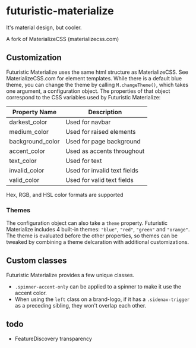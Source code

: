 # futuristic-materialize
It's material design, but cooler.

A fork of MaterializeCSS (materializecss.com)

## Customization

Futuristic Materialize uses the same html structure as MaterializeCSS. See MaterializeCSS.com for element templates.
While there is a default blue theme, you can change the theme by calling `M.changeTheme()`, which takes one argument, a configuration object. The properties of that object correspond to the CSS variables used by Futuristic Materialize:

|Property Name   |Description                           |
|----------------|--------------------------------------|
|darkest_color   |Used for navbar                       |
|medium_color    |Used for raised elements              |
|background_color|Used for page background              |
|accent_color    |Used as accents throughout            |
|text_color      |Used for text                         |
|invalid_color   |Used for invalid text fields          |
|valid_color     |Used for valid text fields            |

Hex, RGB, and HSL color formats are supported

### Themes
The configuration object can also take a `theme` property. Futuristic Materialize includes 4 built-in themes: `"blue"`, `"red"`, `"green"` and `"orange"`. The theme is evaluated before the other properties, so themes can be tweaked by combining a theme delcaration with additional customizations.

## Custom classes
Futuristic Materialize provides a few unique classes.

- `.spinner-accent-only` can be applied to a spinner to make it use the accent color.
- When using the `left` class on a brand-logo, if it has a `.sidenav-trigger` as a preceding sibling, they won't overlap each other.


## todo
- FeatureDiscovery transparency